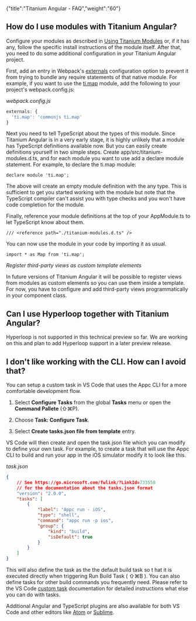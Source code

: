{"title":"Titanium Angular - FAQ","weight":"60"}

## How do I use modules with Titanium Angular?

Configure your modules as described in [Using Titanium Modules](/docs/appc/Axway_Appcelerator_Studio/Axway_Appcelerator_Studio_Guide/Titanium_Development/Titanium_Modules/Using_Titanium_Modules/) or, if it has any, follow the specific install instructions of the module itself. After that, you need to do some additional configuration in your Titanium Angular project.

First, add an entry in Webpack's [externals](https://webpack.js.org/configuration/externals/) configuration option to prevent it from trying to bundle any require statements of that native module. For example, if you want to use the [ti.map](https://docs.appcelerator.com/platform/latest/#!/api/Modules.Map) module, add the following to your project's webpack.config.js:

*webpack.config.js*

```javascript
externals: {
  'ti.map': 'commonjs ti.map'
}
```

Next you need to tell TypeScript about the types of this module. Since Titanium Angular is in a very early stage, it is highly unlikely that a module has TypeScript definitions available now. But you can easily create definitions yourself in two simple steps. Create app/src/titanium-modules.d.ts, and for each module you want to use add a declare module statement. For example, to declare the ti.map module:

```
declare module 'ti.map';
```

The above will create an empty module definition with the any type. This is sufficient to get you started working with the module but note that the TypeScript compiler can't assist you with type checks and you won't have code completion for the module.

Finally, reference your module definitions at the top of your AppModule.ts to let TypeScript know about them.

```
/// <reference path="./titanium-modules.d.ts" />
```

You can now use the module in your code by importing it as usual.

```
import * as Map from 'ti.map';
```

*Register third-party views as custom template elements*

In future versions of Titanium Angular it will be possible to register views from modules as custom elements so you can use them inside a template. For now, you have to configure and add third-party views programmatically in your component class.

## Can I use Hyperloop together with Titanium Angular?

Hyperloop is not supported in this technical preview so far. We are working on this and plan to add Hyperloop support in a later preview release.

## I don't like working with the CLI. How can I avoid that?

You can setup a custom task in VS Code that uses the Appc CLI for a more comfortable development flow.

1. Select **Configure Tasks** from the global **Tasks** menu or open the **Command Pallete** (⇧⌘P).

2. Choose **Task: Configure Task**.

3. Select **Create tasks.json file from template** entry.

VS Code will then create and open the task.json file which you can modify to define your own task. For example, to create a task that will use the Appc CLI to build and run your app in the iOS simulator modify it to look like this.

*task.json*

```json
{
    // See https://go.microsoft.com/fwlink/?LinkId=733558
    // for the documentation about the tasks.json format
    "version": "2.0.0",
    "tasks": [
        {
            "label": "Appc run - iOS",
            "type": "shell",
            "command": "appc run -p ios",
            "group": {
                "kind": "build",
                "isDefault": true
            }
        }
    ]
}
```

This will also define the task as the the default build task so t hat it is executed directly when triggering Run Build Task ( ⇧⌘B ). You can also define tasks for other build commands you frequently need. Please refer to the VS Code [custom task](https://code.visualstudio.com/docs/editor/tasks#_custom-tasks) documentation for detailed instructions what else you can do with tasks.

Additional Angular and TypeScript plugins are also available for both VS Code and other editors like [Atom](https://atom.io/packages/atom-typescript) or [Sublime](https://github.com/Microsoft/TypeScript-Sublime-Plugin).
